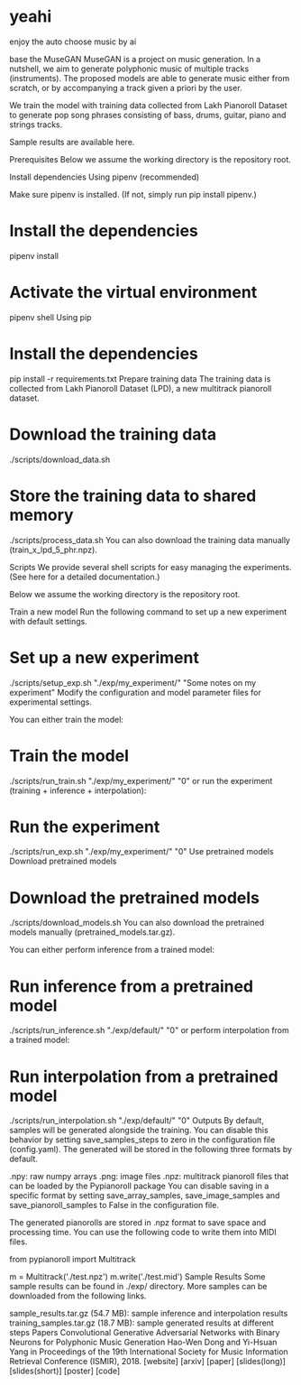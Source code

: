 # yeahi
enjoy the auto choose music by ai

base the MuseGAN
MuseGAN is a project on music generation. In a nutshell, we aim to generate polyphonic music of multiple tracks (instruments). The proposed models are able to generate music either from scratch, or by accompanying a track given a priori by the user.

We train the model with training data collected from Lakh Pianoroll Dataset to generate pop song phrases consisting of bass, drums, guitar, piano and strings tracks.

Sample results are available here.

Prerequisites
Below we assume the working directory is the repository root.

Install dependencies
Using pipenv (recommended)

Make sure pipenv is installed. (If not, simply run pip install pipenv.)

# Install the dependencies
pipenv install
# Activate the virtual environment
pipenv shell
Using pip

# Install the dependencies
pip install -r requirements.txt
Prepare training data
The training data is collected from Lakh Pianoroll Dataset (LPD), a new multitrack pianoroll dataset.

# Download the training data
./scripts/download_data.sh
# Store the training data to shared memory
./scripts/process_data.sh
You can also download the training data manually (train_x_lpd_5_phr.npz).

Scripts
We provide several shell scripts for easy managing the experiments. (See here for a detailed documentation.)

Below we assume the working directory is the repository root.

Train a new model
Run the following command to set up a new experiment with default settings.

# Set up a new experiment
./scripts/setup_exp.sh "./exp/my_experiment/" "Some notes on my experiment"
Modify the configuration and model parameter files for experimental settings.

You can either train the model:

# Train the model
./scripts/run_train.sh "./exp/my_experiment/" "0"
or run the experiment (training + inference + interpolation):

# Run the experiment
./scripts/run_exp.sh "./exp/my_experiment/" "0"
Use pretrained models
Download pretrained models

# Download the pretrained models
./scripts/download_models.sh
You can also download the pretrained models manually (pretrained_models.tar.gz).

You can either perform inference from a trained model:

# Run inference from a pretrained model
./scripts/run_inference.sh "./exp/default/" "0"
or perform interpolation from a trained model:

# Run interpolation from a pretrained model
./scripts/run_interpolation.sh "./exp/default/" "0"
Outputs
By default, samples will be generated alongside the training. You can disable this behavior by setting save_samples_steps to zero in the configuration file (config.yaml). The generated will be stored in the following three formats by default.

.npy: raw numpy arrays
.png: image files
.npz: multitrack pianoroll files that can be loaded by the Pypianoroll package
You can disable saving in a specific format by setting save_array_samples, save_image_samples and save_pianoroll_samples to False in the configuration file.

The generated pianorolls are stored in .npz format to save space and processing time. You can use the following code to write them into MIDI files.

from pypianoroll import Multitrack

m = Multitrack('./test.npz')
m.write('./test.mid')
Sample Results
Some sample results can be found in ./exp/ directory. More samples can be downloaded from the following links.

sample_results.tar.gz (54.7 MB): sample inference and interpolation results
training_samples.tar.gz (18.7 MB): sample generated results at different steps
Papers
Convolutional Generative Adversarial Networks with Binary Neurons for Polyphonic Music Generation
Hao-Wen Dong and Yi-Hsuan Yang
in Proceedings of the 19th International Society for Music Information Retrieval Conference (ISMIR), 2018.
[website] [arxiv] [paper] [slides(long)] [slides(short)] [poster] [code]

